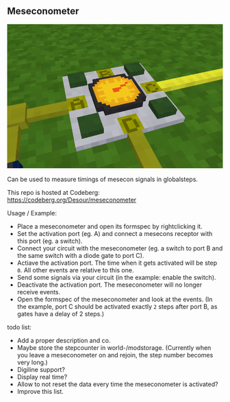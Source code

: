 <!--
SPDX-FileCopyrightText: 2023 DS

SPDX-License-Identifier: CC0-1.0
-->

Meseconometer
-------------

![screenshot](https://raw.githubusercontent.com/DS-Minetest/meseconometer/master/screenshot.png)

Can be used to measure timings of mesecon signals in globalsteps.

This repo is hosted at Codeberg: https://codeberg.org/Desour/meseconometer

Usage / Example:
- Place a meseconometer and open its formspec by rightclicking it.
- Set the activation port (eg. A) and connect a mesecons receptor with this port (eg. a switch).
- Connect your circuit with the meseconometer (eg. a switch to port B and the same switch with a diode gate to port C).
- Actiave the activation port. The time when it gets activated will be step `0`. All other events are relative to this one.
- Send some signals via your circuit (in the example: enable the switch).
- Deactivate the activation port. The meseconometer will no longer receive events.
- Open the formspec of the meseconometer and look at the events. (In the example, port C should be activated exactly `2` steps after port B, as gates have a delay of 2 steps.)

todo list:
- Add a proper description and co.
- Maybe store the stepcounter in world-/modstorage. (Currently when you leave a meseconometer on and rejoin, the step number becomes very long.)
- Digiline support?
- Display real time?
- Allow to not reset the data every time the meseconometer is activated?
- Improve this list.
